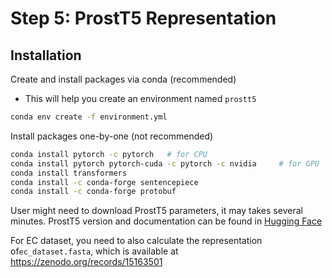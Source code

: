 # Step 5: ProstT5 Representation

## Installation

Create and install packages via conda (recommended)
- This will help you create an environment named `prostt5`

```bash
conda env create -f environment.yml
```

Install packages one-by-one (not recommended)

```bash
conda install pytorch -c pytorch   # for CPU
conda install pytorch pytorch-cuda -c pytorch -c nvidia     # for GPU
conda install transformers
conda install -c conda-forge sentencepiece
conda install -c conda-forge protobuf
```

User might need to download ProstT5 parameters, it may takes several minutes. ProstT5 version and documentation can be found in [Hugging Face](https://huggingface.co/Rostlab/ProstT5)

For EC dataset, you need to also calculate the representation of`ec_dataset.fasta`, which is available at https://zenodo.org/records/15163501
